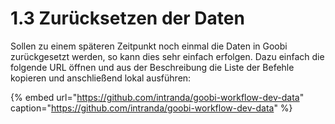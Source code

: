 # 1.3 Zurücksetzen der Daten

Sollen zu einem späteren Zeitpunkt noch einmal die Daten in Goobi zurückgesetzt werden, so kann dies sehr einfach erfolgen. Dazu einfach die folgende URL öffnen und aus der Beschreibung die Liste der Befehle kopieren und anschließend lokal ausführen:

{% embed url="https://github.com/intranda/goobi-workflow-dev-data" caption="https://github.com/intranda/goobi-workflow-dev-data" %}
